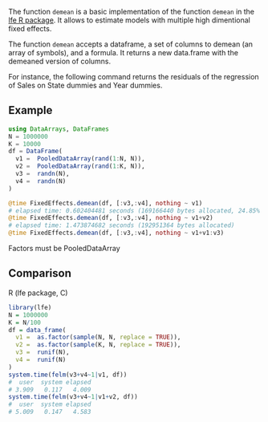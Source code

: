
The function `demean` is a basic implementation of the function `demean` in the [lfe R package](http://journal.r-project.org/archive/2013-2/gaure.pdf). It allows to estimate models with multiple high dimentional fixed effects.

The function `demean` accepts a dataframe, a set of columns to demean (an array of symbols), and a formula. It returns a new data.frame with the demeaned version of columns.

For instance, the following command returns the residuals of the regression of Sales on State dummies and Year dummies.



## Example
```julia
using DataArrays, DataFrames
N = 1000000
K = 10000
df = DataFrame(
  v1 =  PooledDataArray(rand(1:N, N)),
  v2 =  PooledDataArray(rand(1:K, N)),
  v3 =  randn(N), 
  v4 =  randn(N) 
)

@time FixedEffects.demean(df, [:v3,:v4], nothing ~ v1)
# elapsed time: 0.602404481 seconds (169166440 bytes allocated, 24.85% gc time)
@time FixedEffects.demean(df, [:v3,:v4], nothing ~ v1+v2)
# elapsed time: 1.473874682 seconds (192951364 bytes allocated)
@time FixedEffects.demean(df, [:v3,:v4], nothing ~ v1+v1:v3)
```

Factors must be PooledDataArray



## Comparison
R (lfe package, C)

```R
library(lfe)
N = 1000000
K = N/100
df = data_frame(
  v1 =  as.factor(sample(N, N, replace = TRUE)),
  v2 =  as.factor(sample(K, N, replace = TRUE)),
  v3 =  runif(N), 
  v4 =  runif(N) 
)
system.time(felm(v3+v4~1|v1, df))
#  user  system elapsed 
# 3.909   0.117   4.009 
system.time(felm(v3+v4~1|v1+v2, df))
#  user  system elapsed 
# 5.009   0.147   4.583 
```